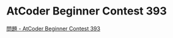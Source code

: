 AtCoder Beginner Contest 393
===

[問題 - AtCoder Beginner Contest 393](https://atcoder.jp/contests/abc393/tasks)
